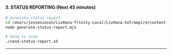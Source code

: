 #### 3. STATUS REPORTING (Next 45 minutes)

```bash
# Generate status report
cd /Users/jesseniesen/LivHana-Trinity-Local/LivHana-SoT/empire/content-engine
node generate-status-report.mjs

# Send to team
./send-status-report.sh
```

---
